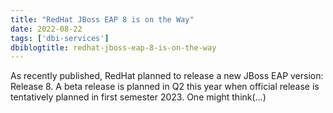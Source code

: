 ```yaml
---
title: "RedHat JBoss EAP 8 is on the Way"
date: 2022-08-22
tags: ['dbi-services']
dbiblogtitle: redhat-jboss-eap-8-is-on-the-way
---
```

As recently published, RedHat planned to release a new JBoss EAP version: Release 8. A beta release is planned in Q2 this year when official release is tentatively planned in first semester 2023. One might think(…)